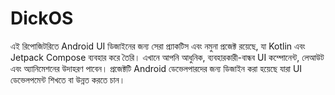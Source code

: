 # DickOS
এই রিপোজিটরিতে Android UI ডিজাইনের জন্য সেরা প্র্যাকটিস এবং নমুনা প্রজেক্ট রয়েছে, যা Kotlin এবং Jetpack Compose ব্যবহার করে তৈরি। এখানে আপনি আধুনিক, ব্যবহারকারী-বান্ধব UI কম্পোনেন্ট, লেআউট এবং অ্যানিমেশনের উদাহরণ পাবেন। প্রজেক্টটি Android ডেভেলপারদের জন্য ডিজাইন করা হয়েছে যারা UI ডেভেলপমেন্ট শিখতে বা উন্নত করতে চান।
